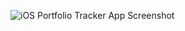 ![iOS Portfolio Tracker App Screenshot](https://drive.google.com/file/d/1z_z8a6PxTdZlNBSNjssxFemGG0yuxjpb/view?usp=sharing)
